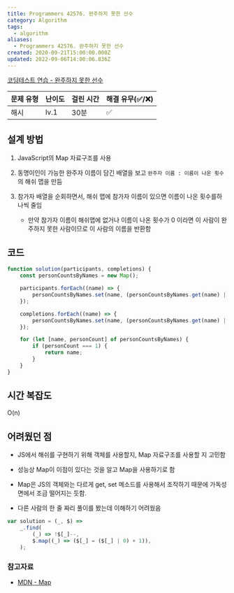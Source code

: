 ```yaml
---
title: Programmers 42576. 완주하지 못한 선수
category: Algorithm
tags:
  - algorithm
aliases:
  - Programmers 42576. 완주하지 못한 선수
created: 2020-09-21T15:00:00.000Z
updated: 2022-09-06T14:00:06.836Z
---
```


<Metadata />

[코딩테스트 연습 - 완주하지 못한 선수](https://programmers.co.kr/learn/courses/30/lessons/42576)

| 문제 유형 | 난이도 | 걸린 시간 | 해결 유무(✅/❌) |
| --------- | ------ | --------- | ---------------- |
| 해시      | lv.1   | 30분      | ✅               |

## 설계 방법

1. JavaScript의 Map 자료구조를 사용

1. 동명이인이 가능한 완주자 이름이 담긴 배열을 보고 `완주자 이름 : 이름이 나온 횟수` 의 해쉬 맵을 만듬

1. 참가자 배열을 순회하면서, 해쉬 맵에 참가자 이름이 있으면 이름이 나온 횟수를하나씩 줄임

   - 만약 참가자 이름이 해쉬맵에 없거나 이름이 나온 횟수가 0 이라면 이 사람이 완주하지 못한 사람이므로 이 사람의 이름을 반환함

## 코드

```javascript
function solution(participants, completions) {
	const personCountsByNames = new Map();

	participants.forEach((name) => {
		personCountsByNames.set(name, (personCountsByNames.get(name) || 0) + 1);
	});

	completions.forEach((name) => {
		personCountsByNames.set(name, (personCountsByNames.get(name) || 0) - 1);
	});

	for (let [name, personCount] of personCountsByNames) {
		if (personCount === 1) {
			return name;
		}
	}
}
```

## 시간 복잡도

O(n)

## 어려웠던 점

- JS에서 해쉬를 구현하기 위해 객체를 사용할지, Map 자료구조를 사용할 지 고민함

- 성능상 Map이 이점이 있다는 것을 알고 Map을 사용하기로 함

- Map은 JS의 객체와는 다르게 get, set 메소드를 사용해서 조작하기 때문에 가독성면에서 조금 떨어지는 듯함.

- 다른 사람의 한 줄 짜리 풀이를 봤는데 이해하기 어려웠음

```javascript
var solution = (_, $) =>
	_.find(
		(_) => !$[_]--,
		$.map((_) => ($[_] = ($[_] | 0) + 1)),
	);
```

### 참고자료

- [MDN - Map](https://developer.mozilla.org/ko/docs/Web/JavaScript/Reference/Global_Objects/Map)
